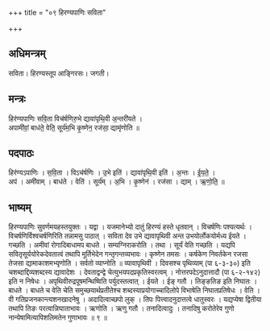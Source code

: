 +++
title = "०९ हिरण्यपाणिः सविता"

+++
## अधिमन्त्रम्
सविता। हिरण्यस्तूप आङ्गिरसः। जगती।

## मन्त्रः
हिर॑ण्यपाणिः सवि॒ता विच॑र्षणिरु॒भे द्यावा॑पृथि॒वी अ॒न्तरी॑यते ।  
अपामी॑वां॒ बाध॑ते॒ वेति॒ सूर्य॑म॒भि कृ॒ष्णेन॒ रज॑सा॒ द्यामृ॑णोति ॥

## पदपाठः
हिर॑ण्यऽपाणिः । स॒वि॒ता । विऽच॑र्षणिः । उ॒भे इति॑ । द्यावा॑पृथि॒वी इति॑ । अ॒न्तः । ई॒य॒ते॒ ।  
अप॑ । अमी॑वाम् । बाध॑ते । वेति॑ । सूर्य॑म् । अ॒भि । कृ॒ष्णेन॑ । रज॑सा । द्याम् । ऋ॒णो॒ति॒ ॥

## भाष्यम्
हिरण्यपाणिः सुवर्णमयहस्तयुक्तः । यद्वा । यजमानेभ्यो दातुं हिरण्यं हस्ते धृतवान् । विचर्षणिः पश्यत्यर्थः । विचर्षणिर्विश्वचर्षणिरिति तन्नामसु पाठात् । सविता देव उभे द्यावापृथिवी अन्त उभयोर्लोकयोर्मध्य ईयते । गच्छति । अमीवां रोगादिबाधामप बाधते । सम्यग्निराकरोति । तथा । सूर्यं वेति गच्छति । यद्यपि सवितृसूर्ययोरेकदेवतात्वं तथापि मूर्तिभेदेन गन्तृगन्तव्यभावः । कृष्णेन तमसः । कर्षकेण निवर्तकेन रजसा तेजसा द्यामाकाशमभ्यृणोति । सर्वतो व्याप्नोति ॥ व्यावापृथिवी । दिवसश्च पृथिव्याम् (पा ६-३-३०) इति चशब्दाद्दिव्यशब्दस्य द्यावादेशः । देवताद्वन्द्वे चेत्युभयपदप्रकृतिस्वरत्वम् । नोत्तरपदेऽनुदात्तादौ (पा ६-२-१४२) इति न निषेधः । अपृथिवीरुद्रपूषमन्थिष्विति पर्युदस्तत्वात् । ईयते । ईङ् गतौ । तिङ्ङतिङ इति निघातः । बाधते । बाधते च वेति चेति समुच्छयार्थप्रतीतेश्च शब्दस्याप्रयोगाच्चादिलोपे विभाषेति निघातप्रतिषेधः । वेति । वी गतिप्रजनकान्त्यशनखादनेषु । अदादित्वाच्छपो लुक् । तिपः पित्त्वादनुदात्तत्वे धातुस्वरः । यद्यप्येषा द्वितीया तथापि तिङः परत्वान्निघाताभावः । ऋणोति । ऋणु गतौ । तनादित्वादुः । तनादिषु करोतेरेव गुणो नान्येषामित्यापिशलिमतेन गुणाभावः ॥ ९ ॥